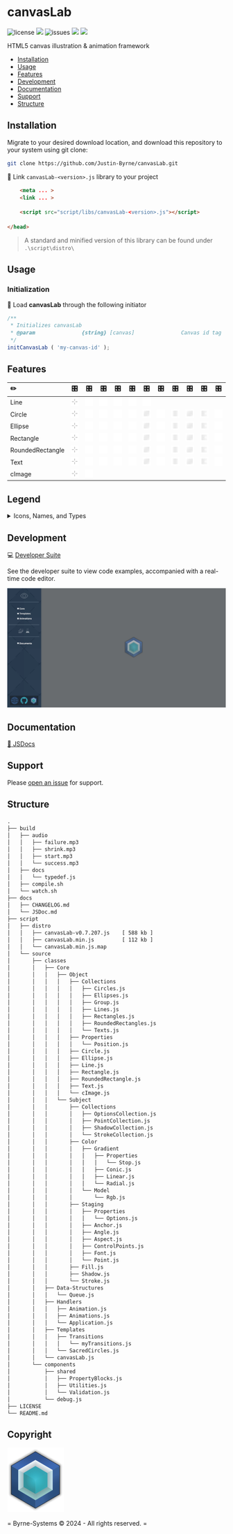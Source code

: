 # canvasLab

![license](https://img.shields.io/github/license/Justin-Byrne/canvasLab?style=flat-square)
<img src="https://img.shields.io/badge/Chrome-130.0.6723.117-yellow?style=flat-square&logo=googlechrome&logoColor=white" />
![issues](https://img.shields.io/github/issues/Justin-Byrne/canvasLab?style=flat-square)
<img src="https://img.shields.io/badge/Version-0.7.207-navy?style=flat-square" />
<img src="https://img.shields.io/github/languages/code-size/Justin-Byrne/canvasLab?style=flat-square" />

HTML5 canvas illustration & animation framework

- [Installation](#installation)
- [Usage](#usage)
- [Features](#features)
- [Development](#development)
- [Documentation](#documentation)
- [Support](#support)
- [Structure](#structure)

## Installation

Migrate to your desired download location, and download this repository to your system using git clone:

```sh
git clone https://github.com/Justin-Byrne/canvasLab.git
```

:paperclip: Link `canvasLab-<version>.js` library to your project

```html
    <meta ... >
    <link ... >

    <script src="script/libs/canvasLab-<version>.js"></script>

</head>
```

> A standard and minified version of this library can be found under `.\script\distro\`

## Usage

### Initialization

:truck: Load **canvasLab** through the following initiator

```javascript
/**
 * Initializes canvasLab
 * @param               {string} [canvas]               Canvas id tag
 */
initCanvasLab ( 'my-canvas-id' );
```

## Features

| :pencil2: 		| :control_knobs: | :control_knobs:   | :control_knobs: | :control_knobs: 	| :control_knobs: 	| :control_knobs: 				  | :control_knobs: | :control_knobs: 	| :control_knobs: 	| :control_knobs: | :control_knobs:   |
| :---------------- | :-------------: | :---------------: | :-------------: | :---------------: | :---------------: | :-----------------------------: | :-------------: | :---------------: | :---------------: | :-------------: | :---------------: |
| Line    			| ![Point][Point] | ![Anchor][Anchor] | ![Rgb][Rgb] 	| ![Stroke][Stroke] | ![Shadow][Shadow] | ![ControlPoints][ControlPoints] | 			    | 				  	| 				  	| 				  | 				  |
| Circle  			| ![Point][Point] | ![Anchor][Anchor] | ![Rgb][Rgb] 	| ![Stroke][Stroke] | ![Shadow][Shadow] | ![Fill][Fill] 				  | ![Stop][Stop]   | ![Linear][Linear] | ![Radial][Radial] | ![Conic][Conic] | ![Angle][Angle]   |
| Ellipse 			| ![Point][Point] | ![Anchor][Anchor] | ![Rgb][Rgb] 	| ![Stroke][Stroke] | ![Shadow][Shadow] | ![Fill][Fill] 				  | ![Stop][Stop]   | ![Linear][Linear] | ![Radial][Radial] | ![Conic][Conic] | ![Angle][Angle]   |
| Rectangle 		| ![Point][Point] | ![Anchor][Anchor] | ![Rgb][Rgb] 	| ![Stroke][Stroke] | ![Shadow][Shadow] | ![Fill][Fill] 				  | ![Stop][Stop]   | ![Linear][Linear] | ![Radial][Radial] | ![Conic][Conic] | ![Aspect][Aspect] |
| RoundedRectangle 	| ![Point][Point] | ![Anchor][Anchor] | ![Rgb][Rgb] 	| ![Stroke][Stroke] | ![Shadow][Shadow] | ![Fill][Fill] 				  | ![Stop][Stop]   | ![Linear][Linear] | ![Radial][Radial] | ![Conic][Conic] | ![Aspect][Aspect] |
| Text 				| ![Point][Point] | ![Anchor][Anchor] | ![Rgb][Rgb] 	| ![Stroke][Stroke] | ![Shadow][Shadow] | ![Fill][Fill] 				  | ![Stop][Stop]   | ![Linear][Linear] | ![Radial][Radial] | ![Conic][Conic] | ![Font][Font]  	  |
| cImage 			| ![Point][Point] | ![Anchor][Anchor] |             	| 					|					| 								  | 			    | 				  	|	 				| 				  |					  |

## Legend

<details>

<summary>Icons, Names, and Types</summary>

<table>
<td>

| :pencil2: 							| Name 				| Type     	|
| :-----------------------------------: | :---------------- | :-------- |
| ![Line][Line] 						| Line 				| Object 	|
| ![Circle][Circle] 					| Circle  			| Object 	|
| ![Ellipse][Ellipse] 					| Ellipse 			| Object 	|
| ![Rectangle][Rectangle] 				| Rectangle 		| Object 	|
| ![RoundedRectangle][RoundedRectangle] | RoundedRectangle 	| Object 	|
| ![Text][Text] 						| Text 				| Object 	|
| ![cImage][cImage] 					| cImage 			| Object 	|

</td>
<td>

| :control_knobs: 					| Name 				| Type      |
| :-------------------------------: | :---------------- | :-------- |
| ![Point][Point] 					| Point 			| Subject	|
| ![ControlPoints][ControlPoints] 	| ControlPoints 	| Subject 	|
| ![Anchor][Anchor] 				| Anchor 			| Subject 	|
| ![Angle][Angle] 					| Angle 			| Subject 	|
| ![Aspect][Aspect] 				| Aspect 			| Subject 	|
| ![Font][Font] 					| Font 				| Subject 	|
| ![Rgb][Rgb] 						| Rgb 				| Subject 	|

</td>
<td>

| :control_knobs: 		| Name 		| Type      |
| :-------------------: | :-------- | :-------- |
| ![Stroke][Stroke] 	| Stroke 	| Subject 	|
| ![Fill][Fill] 		| Fill 		| Subject 	|
| ![Stop][Stop] 		| Stop 		| Subject 	|
| ![Linear][Linear] 	| Linear 	| Subject 	|
| ![Radial][Radial] 	| Radial 	| Subject 	|
| ![Conic][Conic] 		| Conic 	| Subject 	|
| ![Shadow][Shadow] 	| Shadow 	| Subject 	|

</td>
</table>

</details>

[Line]: https://github.com/Justin-Byrne/canvasLab/blob/main/devSuite/images/svg/Object/Line.svg "Line"
[Circle]: https://github.com/Justin-Byrne/canvasLab/blob/main/devSuite/images/svg/Object/Circle.svg "Circle"
[Ellipse]: https://github.com/Justin-Byrne/canvasLab/blob/main/devSuite/images/svg/Object/Ellipse.svg "Ellipse"
[Rectangle]: https://github.com/Justin-Byrne/canvasLab/blob/main/devSuite/images/svg/Object/Rectangle.svg "Rectangle"
[RoundedRectangle]: https://github.com/Justin-Byrne/canvasLab/blob/main/devSuite/images/svg/Object/RoundedRectangle.svg "RoundedRectangle"
[Text]: https://github.com/Justin-Byrne/canvasLab/blob/main/devSuite/images/svg/Object/Text.svg "Text"
[cImage]: https://github.com/Justin-Byrne/canvasLab/blob/main/devSuite/images/svg/Object/cImage.svg "cImage"
[Point]: https://github.com/Justin-Byrne/canvasLab/blob/main/devSuite/images/svg/Subject/Point.svg "Point"
[ControlPoints]: https://github.com/Justin-Byrne/canvasLab/blob/main/devSuite/images/svg/Subject/ControlPoints.svg "ControlPoints"
[Anchor]: https://github.com/Justin-Byrne/canvasLab/blob/main/devSuite/images/svg/Subject/Anchor.svg "Anchor"
[Angle]: https://github.com/Justin-Byrne/canvasLab/blob/main/devSuite/images/svg/Subject/Angle.svg "Angle"
[Aspect]: https://github.com/Justin-Byrne/canvasLab/blob/main/devSuite/images/svg/Subject/Aspect.svg "Aspect"
[Font]: https://github.com/Justin-Byrne/canvasLab/blob/main/devSuite/images/svg/Subject/Font.svg "Font"
[Rgb]: https://github.com/Justin-Byrne/canvasLab/blob/main/devSuite/images/svg/Subject/Rgb.svg "Rgb"
[Stroke]: https://github.com/Justin-Byrne/canvasLab/blob/main/devSuite/images/svg/Subject/Stroke.svg "Stroke"
[Fill]: https://github.com/Justin-Byrne/canvasLab/blob/main/devSuite/images/svg/Subject/Fill.svg "Fill"
[Stop]: https://github.com/Justin-Byrne/canvasLab/blob/main/devSuite/images/svg/Subject/Stop.svg "Stop"
[Linear]: https://github.com/Justin-Byrne/canvasLab/blob/main/devSuite/images/svg/Subject/Linear.svg "Linear"
[Radial]: https://github.com/Justin-Byrne/canvasLab/blob/main/devSuite/images/svg/Subject/Radial.svg "Radial"
[Conic]: https://github.com/Justin-Byrne/canvasLab/blob/main/devSuite/images/svg/Subject/Conic.svg "Conic"
[Shadow]: https://github.com/Justin-Byrne/canvasLab/blob/main/devSuite/images/svg/Subject/Shadow.svg "Shadow"

## Development

:computer: [Developer Suite](https://byrne-systems.com/portal/canvasLab/devSuite/index.html)

See the developer suite to view code examples, accompanied with a real-time code editor.

[![devSuite](https://github.com/Justin-Byrne/canvasLab/blob/main/images/devSuite.png)](https://byrne-systems.com/portal/canvasLab/devSuite/index.html)

## Documentation

[:book: JSDocs](https://byrne-systems.com/portal/canvasLab/docs/JSDoc/index.html)


## Support

Please [open an issue](https://github.com/Justin-Byrne/canvasLab/issues/new) for support.

## Structure

```
.
├── build
│   ├── audio
│   │   ├── failure.mp3
│   │   ├── shrink.mp3
│   │   ├── start.mp3
│   │   └── success.mp3
│   ├── docs
│   │   └── typedef.js
│   ├── compile.sh
│   └── watch.sh
├── docs
│   ├── CHANGELOG.md
│   └── JSDoc.md
├── script
│   ├── distro
│   │   ├── canvasLab-v0.7.207.js    [ 588 kb ]
│   │   ├── canvasLab.min.js         [ 112 kb ]
│   │   └── canvasLab.min.js.map
│   └── source
│       ├── classes
│       │   ├── Core
│       │   │   ├── Object
│       │   │   │   ├── Collections
│       │   │   │   │   ├── Circles.js
│       │   │   │   │   ├── Ellipses.js
│       │   │   │   │   ├── Group.js
│       │   │   │   │   ├── Lines.js
│       │   │   │   │   ├── Rectangles.js
│       │   │   │   │   ├── RoundedRectangles.js
│       │   │   │   │   └── Texts.js
│       │   │   │   ├── Properties
│       │   │   │   │   └── Position.js
│       │   │   │   ├── Circle.js
│       │   │   │   ├── Ellipse.js
│       │   │   │   ├── Line.js
│       │   │   │   ├── Rectangle.js
│       │   │   │   ├── RoundedRectangle.js
│       │   │   │   ├── Text.js
│       │   │   │   └── cImage.js
│       │   │   └── Subject
│       │   │       ├── Collections
│       │   │       │   ├── OptionsCollection.js
│       │   │       │   ├── PointCollection.js
│       │   │       │   ├── ShadowCollection.js
│       │   │       │   └── StrokeCollection.js
│       │   │       ├── Color
│       │   │       │   ├── Gradient
│       │   │       │   │   ├── Properties
│       │   │       │   │   │   └── Stop.js
│       │   │       │   │   ├── Conic.js
│       │   │       │   │   ├── Linear.js
│       │   │       │   │   └── Radial.js
│       │   │       │   └── Model
│       │   │       │       └── Rgb.js
│       │   │       ├── Staging
│       │   │       │   ├── Properties
│       │   │       │   │   └── Options.js
│       │   │       │   ├── Anchor.js
│       │   │       │   ├── Angle.js
│       │   │       │   ├── Aspect.js
│       │   │       │   ├── ControlPoints.js
│       │   │       │   ├── Font.js
│       │   │       │   └── Point.js
│       │   │       ├── Fill.js
│       │   │       ├── Shadow.js
│       │   │       └── Stroke.js
│       │   ├── Data-Structures
│       │   │   └── Queue.js
│       │   ├── Handlers
│       │   │   ├── Animation.js
│       │   │   ├── Animations.js
│       │   │   └── Application.js
│       │   ├── Templates
│       │   │   ├── Transitions
│       │   │   │   └── myTransitions.js
│       │   │   └── SacredCircles.js
│       │   └── canvasLab.js
│       └── components
│           ├── shared
│           │   ├── PropertyBlocks.js
│           │   ├── Utilities.js
│           │   └── Validation.js
│           └── debug.js
├── LICENSE
└── README.md
```
 
## Copyright

![Byrne-Systems](https://github.com/Justin-Byrne/canvasLab/blob/main/images/cube_sm.png)

= Byrne-Systems © 2024 - All rights reserved. =
